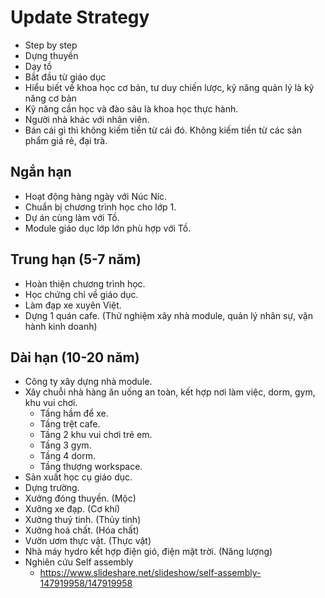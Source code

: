# Update Strategy

- Step by step
- Dựng thuyền
- Dạy tồ
- Bắt đầu từ giáo dục
- Hiểu biết về khoa học cơ bản, tư duy chiến lược, kỹ năng quản lý là kỹ năng cơ bản
- Kỹ năng cần học và đào sâu là khoa học thực hành.
- Người nhà khác với nhân viên.
- Bán cái gì thì không kiếm tiền từ cái đó. Không kiếm tiền từ các sản phẩm giá rẻ, đại trà.

## Ngắn hạn

- Hoạt động hàng ngày với Núc Níc.
- Chuẩn bị chương trình học cho lớp 1.
- Dự án cùng làm với Tồ.
- Module giáo dục lớp lớn phù hợp với Tồ.

## Trung hạn (5-7 năm)

- Hoàn thiện chương trình học.
- Học chứng chỉ về giáo dục.
- Làm đạp xe xuyên Việt.
- Dựng 1 quán cafe. (Thử nghiệm xây nhà module, quản lý nhân sự, vận hành kinh doanh)

## Dài hạn (10-20 năm)

- Công ty xây dựng nhà module.
- Xây chuỗi nhà hàng ăn uống an toàn, kết hợp nơi làm việc, dorm, gym, khu vui chơi.
  - Tầng hầm để xe.
  - Tầng trệt cafe.
  - Tầng 2 khu vui chơi trẻ em.
  - Tầng 3 gym.
  - Tầng 4 dorm.
  - Tầng thượng workspace.
- Sản xuất học cụ giáo dục.
- Dựng trường.
- Xưởng đóng thuyền. (Mộc)
- Xưởng xe đạp. (Cơ khí)
- Xưởng thuỷ tinh. (Thủy tinh)
- Xưởng hoá chất. (Hóa chất)
- Vườn ươm thực vật. (Thực vật)
- Nhà máy hydro kết hợp điện gió, điện mặt trời. (Năng lượng)
- Nghiên cứu Self assembly
  - <https://www.slideshare.net/slideshow/self-assembly-147919958/147919958>
